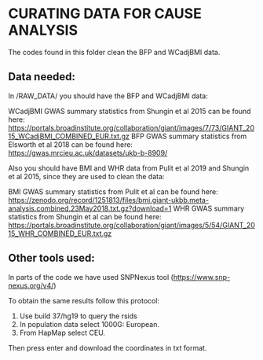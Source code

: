 # CURATING DATA FOR CAUSE ANALYSIS

The codes found in this folder clean the BFP and WCadjBMI data.

## Data needed:

In /RAW_DATA/ you should have the BFP and WCadjBMI data:

WCadjBMI GWAS summary statistics from Shungin et al 2015 can be found here: https://portals.broadinstitute.org/collaboration/giant/images/7/73/GIANT_2015_WCadjBMI_COMBINED_EUR.txt.gz
BFP GWAS summary statistics from Elsworth et al 2018 can be found here: https://gwas.mrcieu.ac.uk/datasets/ukb-b-8909/

Also you should have BMI and WHR data from Pulit et al 2019 and Shungin et al 2015, since they are used to clean the data:

BMI GWAS summary statistics from Pulit et al can be found here: https://zenodo.org/record/1251813/files/bmi.giant-ukbb.meta-analysis.combined.23May2018.txt.gz?download=1
WHR GWAS summary statistics from Shungin et al can be found here: https://portals.broadinstitute.org/collaboration/giant/images/5/54/GIANT_2015_WHR_COMBINED_EUR.txt.gz

## Other tools used:

In parts of the code we have used SNPNexus tool (https://www.snp-nexus.org/v4/)

To obtain the same results follow this protocol:

1) Use build 37/hg19 to query the rsids
2) In population data select 1000G: European.
3) From HapMap select CEU.

Then press enter and download the coordinates in txt format.
